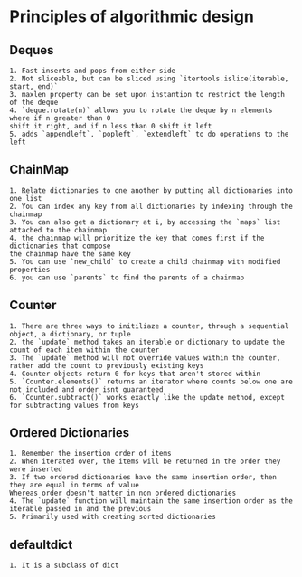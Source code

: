 # Principles of algorithmic design

## Deques
    1. Fast inserts and pops from either side
    2. Not sliceable, but can be sliced using `itertools.islice(iterable, start, end)`
    3. maxlen property can be set upon instantion to restrict the length of the deque
    4. `deque.rotate(n)` allows you to rotate the deque by n elements where if n greater than 0
    shift it right, and if n less than 0 shift it left 
    5. adds `appendleft`, `popleft`, `extendleft` to do operations to the left

## ChainMap
    1. Relate dictionaries to one another by putting all dictionaries into one list
    2. You can index any key from all dictionaries by indexing through the chainmap
    3. You can also get a dictionary at i, by accessing the `maps` list attached to the chainmap
    4. the chainmap will prioritize the key that comes first if the dictionaries that compose 
    the chainmap have the same key
    5. You can use `new_child` to create a child chainmap with modified properties
    6. you can use `parents` to find the parents of a chainmap

## Counter
    1. There are three ways to initiliaze a counter, through a sequential object, a dictionary, or tuple
    2. the `update` method takes an iterable or dictionary to update the count of each item within the counter
    3. The `update` method will not override values within the counter, rather add the count to previously existing keys
    4. Counter objects return 0 for keys that aren't stored within
    5. `Counter.elements()` returns an iterator where counts below one are not included and order isnt guaranteed
    6. `Counter.subtract()` works exactly like the update method, except for subtracting values from keys

## Ordered Dictionaries
    1. Remember the insertion order of items
    2. When iterated over, the items will be returned in the order they were inserted
    3. If two ordered dictionaries have the same insertion order, then they are equal in terms of value
    Whereas order doesn't matter in non ordered dictionaries
    4. The `update` function will maintain the same insertion order as the iterable passed in and the previous
    5. Primarily used with creating sorted dictionaries
 
## defaultdict
    1. It is a subclass of dict

